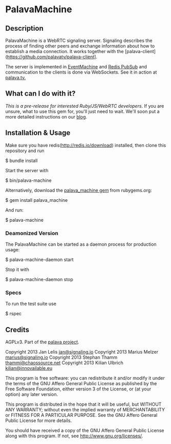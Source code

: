 # PalavaMachine

## Description

PalavaMachine is a WebRTC signaling server. Signaling describes the process of finding other peers and exchange information about how to establish a media connection. It works together with the [palava-client](https://github.com/palavatv/palava-client].

The server is implemented in [EventMachine](http://rubyeventmachine.com/) and [Redis PubSub](http://redis.io/topics/pubsub) and communication to the clients is done via WebSockets. See it in action at [palava.tv.](https://palava.tv)

## What can I do with it?

*This is a pre-release for interested Ruby/JS/WebRTC developers*. If you are unsure, what to use this gem for, you'll just need to wait. We'll soon put a more detailed instructions on our [blog](https://blog.palava.tv).

## Installation & Usage

Make sure you have redis(http://redis.io/download) installed, then clone this repository and run

  $ bundle install

Start the server with

  $ bin/palava-machine

Alternatively, download the [palava_machine gem](http://rubygems.org/gems/palava_machine) from rubygems.org:

  $ gem install palava_machine

And run:

  $ palava-machine

### Deamonized Version

The PalavaMachine can be started as a daemon process for production usage:

  $ palava-machine-daemon start

Stop it with

  $ palava-machine-daemon stop

### Specs

To run the test suite use

  $ rspec

## Credits

AGPLv3. Part of the [palava project](https://palava.tv).

Copyright 2013 Jan Lelis       jan@signaling.io
Copyright 2013 Marius Melzer   marius@signaling.io
Copyright 2013 Stephan Thamm   thammi@chaossource.net
Copyright 2013 Kilian Ulbrich  kilian@innovailable.eu

This program is free software: you can redistribute it and/or modify
it under the terms of the GNU Affero General Public License as
published by the Free Software Foundation, either version 3 of the
License, or (at your option) any later version.

This program is distributed in the hope that it will be useful,
but WITHOUT ANY WARRANTY; without even the implied warranty of
MERCHANTABILITY or FITNESS FOR A PARTICULAR PURPOSE.  See the
GNU Affero General Public License for more details.

You should have received a copy of the GNU Affero General Public
License along with this program. If not, see
<http://www.gnu.org/licenses/>.
